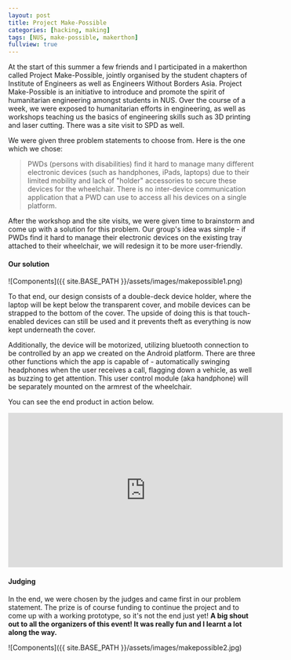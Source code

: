 ```yaml
---
layout: post
title: Project Make-Possible
categories: [hacking, making]
tags: [NUS, make-possible, makerthon]
fullview: true
---
```


At the start of this summer a few friends and I participated in a makerthon called Project Make-Possible, jointly organised by the student chapters of Institute of Engineers as well as Engineers Without Borders Asia. Project Make-Possible is an initiative to introduce and promote the spirit of humanitarian engineering amongst students in NUS. Over the course of a week, we were exposed to humanitarian efforts in engineering, as well as workshops teaching us the basics of engineering skills such as 3D printing and laser cutting. There was a site visit to SPD as well.

We were given three problem statements to choose from. Here is the one which we chose:

> PWDs (persons with disabilities) find it hard to manage many different electronic devices (such as handphones, iPads, laptops) due to their limited mobility and lack of "holder" accessories to secure these devices for the wheelchair. There is no inter-device communication application that a PWD can use to access all his devices on a single platform.

After the workshop and the site visits, we were given time to brainstorm and come up with a solution for this problem. Our group's idea was simple - if PWDs find it hard to manage their electronic devices on the existing tray attached to their wheelchair, we will redesign it to be more user-friendly.

#### Our solution
![Components]({{ site.BASE_PATH }}/assets/images/makepossible1.png)

To that end, our design consists of a double-deck device holder, where the laptop will be kept below the transparent cover, and mobile devices can be strapped to the bottom of the cover. The upside of doing this is that touch-enabled devices can still be used and it prevents theft as everything is now kept underneath the cover.

Additionally, the device will be motorized, utilizing bluetooth connection to be controlled by an app we created on the Android platform. There are three other functions which the app is capable of - automatically swinging headphones when the user receives a call, flagging down a vehicle, as well as buzzing to get attention. This user control module (aka handphone) will be separately mounted on the armrest of the wheelchair.

You can see the end product in action below.

<iframe width="560" height="315" src="https://www.youtube.com/watch?v=JVV4LWB5RU4" frameborder="0" allowfullscreen></iframe>

#### Judging
In the end, we were chosen by the judges and came first in our problem statement. The prize is of course funding to continue the project and to come up with a working prototype, so it's not the end just yet! **A big shout out to all the organizers of this event! It was really fun and I learnt a lot along the way.**

![Components]({{ site.BASE_PATH }}/assets/images/makepossible2.jpg)
